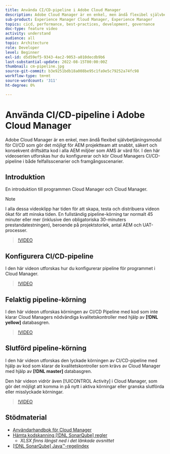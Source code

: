 ```yaml
---
title: Använda CI/CD-pipeline i Adobe Cloud Manager
description: Adobe Cloud Manager är en enkel, men ändå flexibel självbetjäningsmodul för CI/CD som gör det möjligt för AEM projektteam att snabbt, säkert och konsekvent driftsätta kod i alla AEM miljöer som AMS är värd för. I den här videoserien utforskas hur du konfigurerar och kör Cloud Managers CI/CD-pipeline i både felfallsscenarier och framgångsscenarier.
sub-product: Experience Manager Cloud Manager, Experience Manager
topics: cicd, performance, best-practices, development, governance
doc-type: feature video
activity: understand
audience: all
topic: Architecture
role: Developer
level: Beginner
exl-id: d5d59ef5-9343-4ac2-9053-a010decdb9b6
last-substantial-update: 2022-08-15T00:00:00Z
thumbnail: cm-pipeline.jpg
source-git-commit: b3e9251bdb18a008be95c1fa9e5c79252a74fc98
workflow-type: tm+mt
source-wordcount: '311'
ht-degree: 0%

---
```


# Använda CI/CD-pipeline i Adobe Cloud Manager

Adobe Cloud Manager är en enkel, men ändå flexibel självbetjäningsmodul för CI/CD som gör det möjligt för AEM projektteam att snabbt, säkert och konsekvent driftsätta kod i alla AEM miljöer som AMS är värd för. I den här videoserien utforskas hur du konfigurerar och kör Cloud Managers CI/CD-pipeline i både felfallsscenarier och framgångsscenarier.

## Introduktion

En introduktion till programmen Cloud Manager och Cloud Manager.

>[!NOTE]
>
>I alla dessa videoklipp har tiden för att skapa, testa och distribuera videon ökat för att minska tiden. En fullständig pipeline-körning tar normalt 45 minuter eller mer (inklusive den obligatoriska 30-minuters prestandatestningen), beroende på projektstorlek, antal AEM och UAT-processer.

>[!VIDEO](https://video.tv.adobe.com/v/23082?quality=12&learn=on)

## Konfigurera CI/CD-pipeline

I den här videon utforskas hur du konfigurerar pipeline för programmet i Cloud Manager.

>[!VIDEO](https://video.tv.adobe.com/v/23083?quality=12&learn=on)

## Felaktig pipeline-körning

I den här videon utforskas körningen av CI/CD Pipeline med kod som inte klarar Cloud Managers nödvändiga kvalitetskontroller med hjälp av **[!DNL yellow]** databasgren.

>[!VIDEO](https://video.tv.adobe.com/v/23084?quality=12&learn=on)

## Slutförd pipeline-körning

I den här videon utforskas den lyckade körningen av CI/CD-pipeline med hjälp av kod som klarar de kvalitetskontroller som krävs av Cloud Manager med hjälp av **[!DNL master]** databasgren.

Den här videon vidrör även [!UICONTROL Activity] i Cloud Manager, som gör det möjligt att komma in på nytt i aktiva körningar eller granska slutförda eller misslyckade körningar.

>[!VIDEO](https://video.tv.adobe.com/v/23085?quality=12&learn=on)

## Stödmaterial

* [Användarhandbok för Cloud Manager](https://experienceleague.adobe.com/docs/experience-manager-cloud-manager/content/introduction.html)
* [Hämta kodskanning [!DNL SonarQube] regler](https://experienceleague.adobe.com/docs/experience-manager-cloud-manager/content/using/code-quality-testing.html)
   * *XLSX finns längst ned i det länkade avsnittet*
* [[!DNL SonarQube] Java™-regelindex](https://rules.sonarsource.com/java/)
